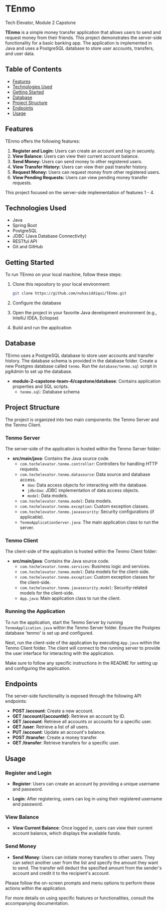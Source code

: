 # TEnmo
Tech Elevator, Module 2 Capstone

**TEnmo** is a simple money transfer application that allows users to send and request money from their friends. 
This project demonstrates the server-side functionality for a basic banking app. 
The application is implemented in Java and uses a PostgreSQL database to store user accounts, transfers, and user data.

## Table of Contents

- [Features](#features)
- [Technologies Used](#technologies-used)
- [Getting Started](#getting-started)
- [Database](#database)
- [Project Structure](#project-structure)
- [Endpoints](#endpoints)
- [Usage](#usage)

## Features

TEnmo offers the following features:

1. **Register and Login:** Users can create an account and log in securely.
2. **View Balance:** Users can view their current account balance.
3. **Send Money:** Users can send money to other registered users.
4. **View Transfer History:** Users can view their past transfer history.
5. **Request Money:** Users can request money from other registered users.
6. **View Pending Requests:** Users can view pending money transfer requests.

This project focused on the server-side implementation of features 1 - 4.

## Technologies Used

- Java
- Spring Boot
- PostgreSQL
- JDBC (Java Database Connectivity)
- RESTful API
- Git and GitHub

## Getting Started

To run TEnmo on your local machine, follow these steps:

1. Clone this repository to your local environment:

   ```bash
   git clone https://github.com/nuhasiddiqui/TEnmo.git
2. Configure the database
3. Open the project in your favorite Java development environment (e.g., IntelliJ IDEA, Ecliopse)
4. Build and run the application

## Database
TEnmo uses a PostgreSQL database to store user accounts and transfer history. The database schema is provided in the database folder.
Create a new Postgres database called `tenmo`. Run the `database/tenmo.sql` script in pgAdmin to set up the database.
- **module-2-capstone-team-4/capstone/database**: Contains application properties and SQL scripts.
  - `tenmo.sql`: Database schema

## Project Structure

The project is organized into two main components: the Tenmo Server and the Tenmo Client.

### Tenmo Server

The server-side of the application is hosted within the Tenmo Server folder:

- **src/main/java**: Contains the Java source code.
  - `com.techelevator.tenmo.controller`: Controllers for handling HTTP requests.
  - `com.techelevator.tenmo.datasource`: Data source and database access.
    - `dao`: Data access objects for interacting with the database.
    - `jdbcdao`: JDBC implementation of data access objects.
    - `model`: Data models.
  - `com.techelevator.tenmo.model`: Data models.
  - `com.techelevator.tenmo.exception`: Custom exception classes.
  - `com.techelevator.tenmo.javasecurity`: Security configurations (if applicable).
  - `TenmoApplicationServer.java`: The main application class to run the server.


### Tenmo Client

The client-side of the application is hosted within the Tenmo Client folder:

- **src/main/java**: Contains the Java source code.
  - `com.techelevator.tenmo.services`: Business logic and services.
  - `com.techelevator.tenmo.model`: Data models for the client-side.
  - `com.techelevator.tenmo.exception`: Custom exception classes for the client-side.
  - `com.techelevator.tenmo.javasecurity.model`: Security-related models for the client-side.
  - `App.java`: Main application class to run the client.

### Running the Application

To run the application, start the Tenmo Server by running `TenmoApplication.java` within the Tenmo Server folder. Ensure the Postgres database 'tenmo' is set up and configured.

Next, run the client-side of the application by executing `App.java` within the Tenmo Client folder. The client will connect to the running server to provide the user interface for interacting with the application.

Make sure to follow any specific instructions in the README for setting up and configuring the application.


## Endpoints

The server-side functionality is exposed through the following API endpoints:

- **POST /account**: Create a new account.
- **GET /account/{accountId}**: Retrieve an account by ID.
- **GET /account**: Retrieve all accounts or accounts for a specific user.
- **GET /user**: Retrieve a list of all users.
- **PUT /account**: Update an account's balance.
- **POST /transfer**: Create a money transfer.
- **GET /transfer**: Retrieve transfers for a specific user.

## Usage

### Register and Login

- **Register**: Users can create an account by providing a unique username and password.

- **Login**: After registering, users can log in using their registered username and password.

### View Balance

- **View Current Balance**: Once logged in, users can view their current account balance, which displays the available funds.

### Send Money

- **Send Money**: Users can initiate money transfers to other users. They can select another user from the list and specify the amount they want to send. The transfer will deduct the specified amount from the sender's account and credit it to the recipient's account.

Please follow the on-screen prompts and menu options to perform these actions within the application.

For more details on using specific features or functionalities, consult the accompanying documentation.
